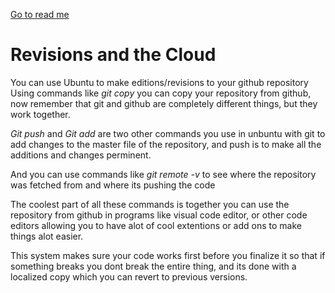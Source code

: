 [Go to read me](/README.md)

# Revisions and the Cloud

You can use Ubuntu to make editions/revisions to your github repository Using commands like *git copy* you can copy your repository from github, now remember that git and github are completely different things, but they work together.

*Git push* and *Git add* are two other commands you use in unbuntu with git to add changes to the master file of the repository, and push is to make all the additions and changes perminent.

And you can use commands like *git remote -v* to see where the repository was fetched from and where its pushing the code

The coolest part of all these commands is together you can use the repository from github in programs like visual code editor, or other code editors allowing you to have alot of cool extentions or add ons to make things alot easier.

This system makes sure your code works first before you finalize it so that if something breaks you dont break the entire thing, and its done with a localized copy which you can revert to previous versions.